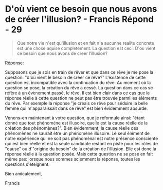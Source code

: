 # D'où vient ce besoin que nous avons de créer l'illusion? - Francis Répond - 29

>Que notre vie n'est qu'illusion et en fait n'a aucunne realite concrete est une chose aquise completement. La question est ceci: D'ou vient ce besoin que nous avons de creer l'illusion?

Réponse:

Supposons que je sois en train de rêver et que dans ce rêve je me pose la question: "d'où vient le besoin de créer ce rêve?" L'existence de cette question est incompatible avec la continuation du rêve. Au moment où la question se pose, la création du rêve a cessé. La question dans ce cas se réfère à un évènement passé, le rêve. Il est bien clair dans ce cas que la réponse réelle à cette question ne peut pas être trouvée parmi les éléments du rêve. Par exemple la réponse "je créais ce rêve pour séduire la belle femme qui m'apparaissait dans ce rêve" est bien évidemment absurde.

Venons-en maintenant à votre question, que je reformule ainsi: "étant donné que tout phénomène est illusoire, quelle est la cause réelle de la création des phénomènes?". Bien évidemment, la cause réelle des phénomènes ne saurait être un phénomène illusoire. Le seul élément de notre expérience qui ne soit pas phénoménal est notre présence consciente qui est bien réelle et est la seule candidate restant en piste pour les rôles de "cause" ou d'"origine du besoin" de la création de l'illusion. Elle est donc la réponse réelle à la question posée. Mais cette question ne se pose en fait même pas: lorsque nous sommes sciemment la réponse, toutes les questions s'éteignent.

Bien amicalement,

Francis

